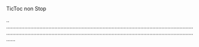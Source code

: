 TicToc non Stop

..
..............................................................................................................................................................................................................................................................